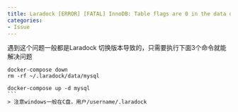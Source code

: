 ```yaml
---
title: Laradock [ERROR] [FATAL] InnoDB: Table flags are 0 in the data dictionary but the flags in file ./ibdata1
categories:
- Issue
---
```


遇到这个问题一般都是Laradock 切换版本导致的，只需要执行下面3个命令就能解决问题
<!--more-->
````
docker-compose down
rm -rf ~/.laradock/data/mysql

docker-compose up -d mysql
```
> 注意windows一般在C盘，用户/username/.laradock